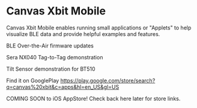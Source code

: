# Canvas Xbit Mobile

Canvas Xbit Mobile enables running small applications or "Applets" to help visualize BLE data and provide helpful examples and features. 

BLE Over-the-Air firmware updates

Sera NX040 Tag-to-Tag demonstration

Tilt Sensor demonstration for BT510

Find it on GooglePlay
https://play.google.com/store/search?q=canvas%20xbit&c=apps&hl=en_US&gl=US

COMING SOON to iOS AppStore!
Check back here later for store links.
